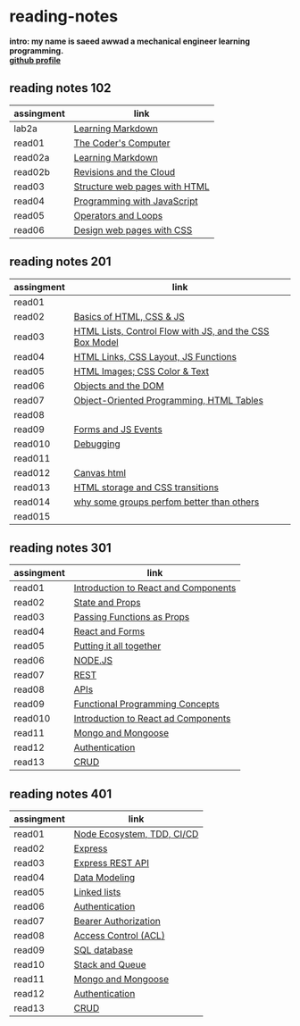 # reading-notes
**intro: my name is saeed awwad a mechanical engineer learning programming.**  
**[github profile](https://github.com/awwadsaeed)**
## reading notes 102

| assingment     | link                                          |
| ---------------| ----------------------------------------------|
| lab2a          | [Learning Markdown](102/lab2a.md)             |
| read01         | [The Coder's Computer](102/read01.md)         |
| read02a        | [Learning Markdown](102/read02a.md)           |
| read02b        | [Revisions and the Cloud](102/read02b.md)     |
| read03         | [Structure web pages with HTML](102/read03.md)|
| read04         | [Programming with JavaScript](102/read04.md)  |
| read05         | [Operators and Loops](102/read05.md)          |
| read06         | [Design web pages with CSS](102/read06)       |

## reading notes 201


| assingment     | link                                                                      | 
| ---------------| ------------------------------------------------------------------------- | 
| read01         |                                                                           | 
| read02         | [Basics of HTML, CSS & JS](201/class-02.md)                               | 
| read03         | [HTML Lists, Control Flow with JS, and the CSS Box Model](201/class-03.md)|             
| read04         | [HTML Links, CSS Layout, JS Functions](201/class-04.md)                   |
| read05         | [HTML Images; CSS Color & Text](201/class-05.md)                          |
| read06         | [Objects and the DOM](201/class-06.md)                                    |
| read07         | [Object-Oriented Programming, HTML Tables](201/class-07.md)               |
| read08         |                                                                           |
| read09         | [Forms and JS Events](201/class-09.md)                                    |
| read010        | [Debugging](201/class-10.md)                                              |
| read011        |                                                                           |
| read012        | [Canvas html](201/class-12.md)                                            |
| read013        | [HTML storage and CSS transitions](201/class-13.md)                       |
| read014        | [why some groups perfom better than others](201/class-14.md)              |
| read015        |                                                                           |
  
    
## reading notes 301  

| assingment     | link                                                  |
| ---------------| ------------------------------------------------------|
| read01         | [Introduction to React and Components](301/read01.md) |
| read02         | [State and Props](301/read02.md)                      |
| read03         | [Passing Functions as Props](301/read03.md)           |
| read04         | [ React and Forms](301/read04.md)                     |
| read05         | [Putting it all together](301/read05.md)              |
| read06         | [NODE.JS](301/read06.md)                              |
| read07         | [REST](301/read07.md)                                 | 
| read08         | [APIs](301/read08.md)                                 |
| read09         | [Functional Programming Concepts](301/read09.md)      |
| read010        | [Introduction to React ad Components](301/read010.md) |
| read11         | [Mongo and Mongoose  ](301/read11.md)                 |
| read12         | [Authentication](301/read12.md)                       |
| read13         | [CRUD](301/read13.md)                                 |  
  




## reading notes 401  

| assingment     | link                                                  |
| ---------------| ------------------------------------------------------|
| read01         | [Node Ecosystem, TDD, CI/CD](401/read01.md)           |
| read02         | [Express](401/read02.md)                              |
| read03         | [Express REST API](401/read03.md)                     |
| read04         | [ Data Modeling](401/read04.md)                       |
| read05         | [Linked lists](401/read05.md)                         |
| read06         | [Authentication ](401/read06.md)                      |
| read07         | [Bearer Authorization](401/read07.md)                 | 
| read08         | [Access Control (ACL)](401/read08.md)                 |
| read09         | [SQL database](401/read09.md)                         |
| read10         | [Stack and Queue](401/read10.md)                      |
| read11         | [Mongo and Mongoose  ](301/read11.md)                 |
| read12         | [Authentication](301/read12.md)                       |
| read13         | [CRUD](301/read13.md)                                 |
